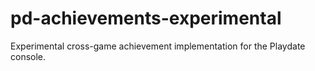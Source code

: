 # pd-achievements-experimental
Experimental cross-game achievement implementation for the Playdate console.
